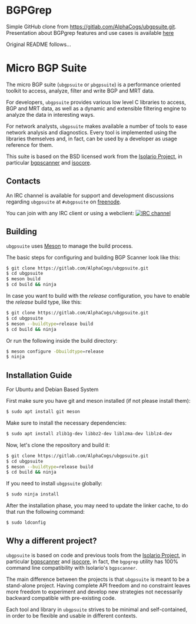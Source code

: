 # BGPGrep

Simple GitHub clone from https://gitlab.com/AlphaCogs/ubgpsuite.git. Presentation about BGPgrep features and use cases is available [here](bgp_scanner.pdf)

Original README follows...


# Micro BGP Suite

The micro BGP suite (`ubgpsuite` or `μbgpsuite`) is a performance oriented
toolkit to access, analyze, filter and write BGP and MRT data.

For developers, `ubgpsuite` provides various low level C libraries to access,
BGP and MRT data, as well as a dynamic and extensible filtering engine to
analyze the data in interesting ways.

For network analysts, `ubgpsuite` makes available a number of tools to ease
network analysis and diagnostics.
Every tool is implemented using the libraries themselves and, in fact,
can be used by a developer as usage reference for them.

This suite is based on the BSD licensed work from the [Isolario Project](https://isolario.it),
in particular [bgpscanner](https://gitlab.com/Isolario/bgpscanner) and [isocore](https://gitlab.com/Isolario/isocore).

## Contacts

An IRC channel is available for support and development discussions regarding
`ubgpsuite` at `#ubgpsuite` on [freenode](https://freenode.net/).

You can join with any IRC client or using a webclient:
[![IRC channel](https://kiwiirc.com/buttons/chat.freenode.net:6667/ubgpsuite.png)](https://kiwiirc.com/client/chat.freenode.net:6667/?nick=guest|?&theme=cli#ubgpsuite)

## Building

`ubgpsuite` uses [Meson](https://mesonbuild.com) to manage the build process.

The basic steps for configuring and building BGP Scanner look like this:

```bash
$ git clone https://gitlab.com/AlphaCogs/ubgpsuite.git
$ cd ubgpsuite
$ meson build
$ cd build && ninja
```

In case you want to build with the *release* configuration, you have to
enable the *release* build type, like this:

```bash
$ git clone https://gitlab.com/AlphaCogs/ubgpsuite.git
$ cd ubgpsuite
$ meson --buildtype=release build
$ cd build && ninja
```

Or run the following inside the build directory:

```bash
$ meson configure -Dbuildtype=release
$ ninja
```

## Installation Guide

For Ubuntu and Debian Based System

First make sure you have git and meson installed (if not please install them):

```bash
$ sudo apt install git meson
```

Make sure to install the necessary dependencies:

```bash
$ sudo apt install zlib1g-dev libbz2-dev liblzma-dev liblz4-dev
```

Now, let's clone the repository and build it:

```bash
$ git clone https://gitlab.com/AlphaCogs/ubgpsuite.git
$ cd ubgpsuite
$ meson --buildtype=release build
$ cd build && ninja
```

If you need to install `ubgpsuite` globally:

```bash
$ sudo ninja install
```

After the installation phase, you may need to update
the linker cache, to do that run the following command:

```bash
$ sudo ldconfig
```

## Why a different project?

`ubgpsuite` is based on code and previous tools from the [Isolario Project](https://isolario.it),
in particular [bgpscanner](https://gitlab.com/Isolario/bgpscanner) and [isocore](https://gitlab.com/Isolario/isocore),
in fact, the `bgpgrep` utility has 100% command line compatibility with Isolario's `bgpscanner`.

The main difference between the projects is that `ubgpsuite` is meant to be a stand-alone project.
Having complete API freedom and no constraint leaves more freedom to experiment
and develop new strategies not necessarily backward compatible with pre-existing code.

Each tool and library in `ubgpsuite` strives to be minimal and self-contained,
in order to be flexible and usable in different contexts.

